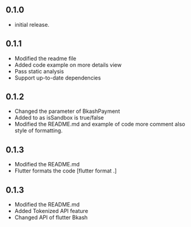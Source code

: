 ## 0.1.0

* initial release.

## 0.1.1
* Modified the readme file
* Added code example on more details view
* Pass static analysis
* Support up-to-date dependencies

## 0.1.2
* Changed the parameter of BkashPayment
* Added to as isSandbox is true/false
* Modified the README.md and example of code more comment also style of formatting. 

## 0.1.3
* Modified the README.md
* Flutter formats the code [flutter format .]
## 0.1.3
* Modified the README.md
* Added Tokenized API feature
* Changed API of flutter Bkash
